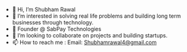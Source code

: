 - 👋 Hi, I’m Shubham Rawal
- 👀 I’m interested in solving real life problems and building long term businesses through technology.
- 🌱 Founder @ SabPay Technologies
- 💞️ I’m looking to collaborate on projects and building startups.
- 📫 How to reach me : Email: Shubhamrawal4@gmail.com 

<!---
officalshubhamrawal/officalshubhamrawal is a ✨ special ✨ repository because its `README.md` (this file) appears on your GitHub profile.
You can click the Preview link to take a look at your changes.
--->
